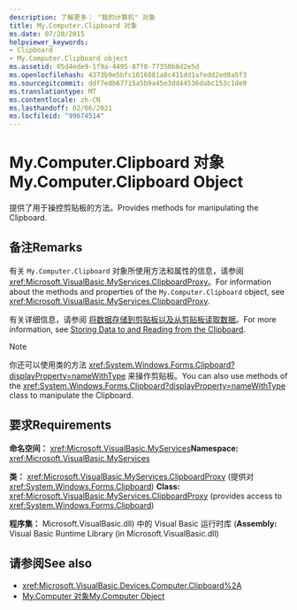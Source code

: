 ```yaml
---
description: 了解更多： "我的计算机" 对象
title: My.Computer.Clipboard 对象
ms.date: 07/20/2015
helpviewer_keywords:
- Clipboard
- My.Computer.Clipboard object
ms.assetid: 05d4ede9-1f9a-4495-87f0-77350b8d2e5d
ms.openlocfilehash: 4373b9e5bfc1016881a8c411dd1afedd2ed0a5f3
ms.sourcegitcommit: ddf7edb67715a5b9a45e3dd44536dabc153c1de0
ms.translationtype: MT
ms.contentlocale: zh-CN
ms.lasthandoff: 02/06/2021
ms.locfileid: "99674514"
---
```

# <a name="mycomputerclipboard-object"></a><span data-ttu-id="fa9e6-103">My.Computer.Clipboard 对象</span><span class="sxs-lookup"><span data-stu-id="fa9e6-103">My.Computer.Clipboard Object</span></span>

<span data-ttu-id="fa9e6-104">提供了用于操控剪贴板的方法。</span><span class="sxs-lookup"><span data-stu-id="fa9e6-104">Provides methods for manipulating the Clipboard.</span></span>  
  
## <a name="remarks"></a><span data-ttu-id="fa9e6-105">备注</span><span class="sxs-lookup"><span data-stu-id="fa9e6-105">Remarks</span></span>  

 <span data-ttu-id="fa9e6-106">有关 `My.Computer.Clipboard` 对象所使用方法和属性的信息，请参阅 <xref:Microsoft.VisualBasic.MyServices.ClipboardProxy>。</span><span class="sxs-lookup"><span data-stu-id="fa9e6-106">For information about the methods and properties of the `My.Computer.Clipboard` object, see <xref:Microsoft.VisualBasic.MyServices.ClipboardProxy>.</span></span>  
  
 <span data-ttu-id="fa9e6-107">有关详细信息，请参阅 [将数据存储到剪贴板以及从剪贴板读取数据](../../developing-apps/programming/computer-resources/storing-data-to-and-reading-from-the-clipboard.md)。</span><span class="sxs-lookup"><span data-stu-id="fa9e6-107">For more information, see [Storing Data to and Reading from the Clipboard](../../developing-apps/programming/computer-resources/storing-data-to-and-reading-from-the-clipboard.md).</span></span>  
  
> [!NOTE]
> <span data-ttu-id="fa9e6-108">你还可以使用类的方法 <xref:System.Windows.Forms.Clipboard?displayProperty=nameWithType> 来操作剪贴板。</span><span class="sxs-lookup"><span data-stu-id="fa9e6-108">You can also use methods of the <xref:System.Windows.Forms.Clipboard?displayProperty=nameWithType> class to manipulate the Clipboard.</span></span>  
  
## <a name="requirements"></a><span data-ttu-id="fa9e6-109">要求</span><span class="sxs-lookup"><span data-stu-id="fa9e6-109">Requirements</span></span>  

 <span data-ttu-id="fa9e6-110">**命名空间：** <xref:Microsoft.VisualBasic.MyServices></span><span class="sxs-lookup"><span data-stu-id="fa9e6-110">**Namespace:** <xref:Microsoft.VisualBasic.MyServices></span></span>  
  
 <span data-ttu-id="fa9e6-111">**类：** <xref:Microsoft.VisualBasic.MyServices.ClipboardProxy> (提供对 <xref:System.Windows.Forms.Clipboard>) </span><span class="sxs-lookup"><span data-stu-id="fa9e6-111">**Class:** <xref:Microsoft.VisualBasic.MyServices.ClipboardProxy> (provides access to <xref:System.Windows.Forms.Clipboard>)</span></span>  
  
 <span data-ttu-id="fa9e6-112">**程序集：** Microsoft.VisualBasic.dll) 中的 Visual Basic 运行时库 (</span><span class="sxs-lookup"><span data-stu-id="fa9e6-112">**Assembly:** Visual Basic Runtime Library (in Microsoft.VisualBasic.dll)</span></span>  
  
## <a name="see-also"></a><span data-ttu-id="fa9e6-113">请参阅</span><span class="sxs-lookup"><span data-stu-id="fa9e6-113">See also</span></span>

- <xref:Microsoft.VisualBasic.Devices.Computer.Clipboard%2A>
- [<span data-ttu-id="fa9e6-114">My.Computer 对象</span><span class="sxs-lookup"><span data-stu-id="fa9e6-114">My.Computer Object</span></span>](my-computer-object.md)

